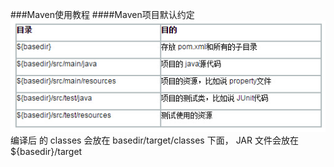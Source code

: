###Maven使用教程
####Maven项目默认约定
![maven](image/maven.jpg)
编译后 的 classes 会放在 basedir/target/classes 下面， JAR 文件会放在 ${basedir}/target 